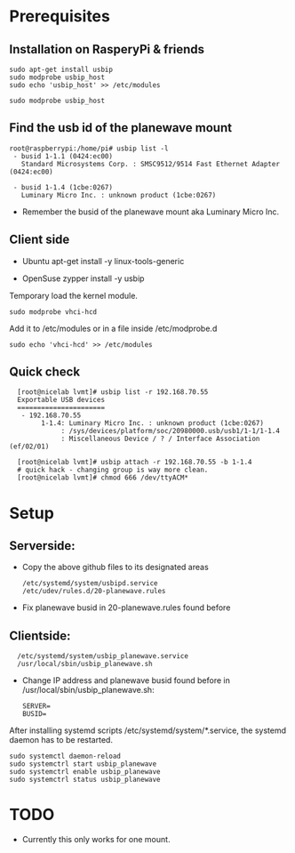 
# Prerequisites
## Installation on RasperyPi & friends

    sudo apt-get install usbip
    sudo modprobe usbip_host
    sudo echo 'usbip_host' >> /etc/modules

    sudo modprobe usbip_host

    
## Find the usb id of the planewave mount

    root@raspberrypi:/home/pi# usbip list -l
     - busid 1-1.1 (0424:ec00)
       Standard Microsystems Corp. : SMSC9512/9514 Fast Ethernet Adapter (0424:ec00)

     - busid 1-1.4 (1cbe:0267)
       Luminary Micro Inc. : unknown product (1cbe:0267)

* Remember the busid of the planewave mount aka Luminary Micro Inc.
    
## Client side
- Ubuntu
    apt-get install -y linux-tools-generic

- OpenSuse
    zypper install -y usbip

Temporary load the kernel module.

    sudo modprobe vhci-hcd

Add it to /etc/modules or in a file inside /etc/modprobe.d

    sudo echo 'vhci-hcd' >> /etc/modules
     
## Quick check
      [root@nicelab lvmt]# usbip list -r 192.168.70.55 
      Exportable USB devices
      ======================
       - 192.168.70.55
            1-1.4: Luminary Micro Inc. : unknown product (1cbe:0267)
                 : /sys/devices/platform/soc/20980000.usb/usb1/1-1/1-1.4
                 : Miscellaneous Device / ? / Interface Association (ef/02/01)

      [root@nicelab lvmt]# usbip attach -r 192.168.70.55 -b 1-1.4
      # quick hack - changing group is way more clean.
      [root@nicelab lvmt]# chmod 666 /dev/ttyACM*


# Setup

## Serverside:
* Copy the above github files to its designated areas

      /etc/systemd/system/usbipd.service
      /etc/udev/rules.d/20-planewave.rules

* Fix planewave busid in 20-planewave.rules found before

## Clientside:

      /etc/systemd/system/usbip_planewave.service
      /usr/local/sbin/usbip_planewave.sh

* Change IP address and planewave busid found before in /usr/local/sbin/usbip_planewave.sh:

      SERVER=
      BUSID=

 
 After installing systemd scripts /etc/systemd/system/*.service, the systemd daemon has to be restarted.
 
    sudo systemctl daemon-reload
    sudo systemctrl start usbip_planewave
    sudo systemctrl enable usbip_planewave
    sudo systemctrl status usbip_planewave

# TODO
* Currently this only works for one mount.
